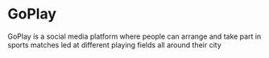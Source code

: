 # GoPlay
GoPlay is a social media platform where people can arrange and take part in sports matches led at different playing fields all around their city 
